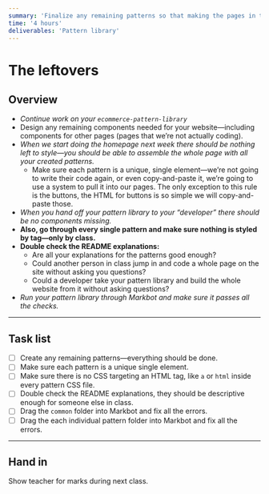```yaml
---
summary: 'Finalize any remaining patterns so that making the pages in the coming weeks will be just copy-and-paste.'
time: '4 hours'
deliverables: 'Pattern library'
---
```


# The leftovers

## Overview

- *Continue work on your `ecommerce-pattern-library`*
- Design any remaining components needed for your website—including components for other pages (pages that we’re not actually coding).
- *When we start doing the homepage next week there should be nothing left to style—you should be able to assemble the whole page with all your created patterns.*
  - Make sure each pattern is a unique, single element—we’re not going to write their code again, or even copy-and-paste it, we’re going to use a system to pull it into our pages. The only exception to this rule is the buttons, the HTML for buttons is so simple we will copy-and-paste those.
- *When you hand off your pattern library to your “developer” there should be no components missing.*
- **Also, go through every single pattern and make sure nothing is styled by tag—only by class.**
- **Double check the README explanations:**
  - Are all your explanations for the patterns good enough?
  - Could another person in class jump in and code a whole page on the site without asking you questions?
  - Could a developer take your pattern library and build the whole website from it without asking questions?
- *Run your pattern library through Markbot and make sure it passes all the checks.*

---

## Task list

- [ ] Create any remaining patterns—everything should be done.
- [ ] Make sure each pattern is a unique single element.
- [ ] Make sure there is no CSS targeting an HTML tag, like `a` or `html` inside every pattern CSS file.
- [ ] Double check the README explanations, they should be descriptive enough for someone else in class.
- [ ] Drag the `common` folder into Markbot and fix all the errors.
- [ ] Drag the each individual pattern folder into Markbot and fix all the errors.

---

## Hand in

Show teacher for marks during next class.
